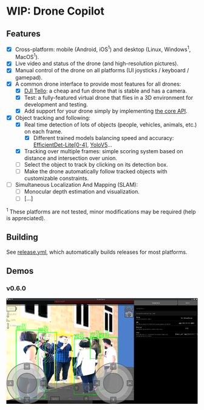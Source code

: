 # WIP: Drone Copilot

## Features

- [x] Cross-platform: mobile (Android, iOS<sup>1</sup>) and desktop (Linux, Windows<sup>1</sup>, MacOS<sup>1</sup>).
- [x] Live video and status of the drone (and high-resolution pictures).
- [x] Manual control of the drone on all platforms (UI joysticks / keyboard / gamepad).
- [x] A common drone interface to provide most features for all drones:
    - [x] [DJI Tello](https://m.dji.com/es/product/tello): a cheap and fun drone that is stable and has a camera.
    - [x] Test: a fully-featured virtual drone that flies in a 3D environment for development and testing.
    - [x] Add support for your drone simply by implementing [the core API](src/drone/api).
- [x] Object tracking and following:
    - [x] Real time detection of lots of objects (people, vehicles, animals, etc.) on each frame.
        - [x] Different trained models balancing speed and accuracy:
          [EfficientDet-Lite\[0-4\]](https://tfhub.dev/tensorflow/lite-model/efficientdet/lite0/detection/metadata/1),
          [YoloV5](https://tfhub.dev/neso613/lite-model/yolo-v5-tflite/tflite_model/1)...
    - [x] Tracking over multiple frames: simple scoring system based on distance and intersection over union.
    - [ ] Select the object to track by clicking on its detection box.
    - [ ] Make the drone automatically follow tracked objects with customizable constraints.
- [ ] Simultaneous Localization And Mapping (SLAM):
    - [ ] Monocular depth estimation and visualization.
    - [ ] [...]

<sup>1</sup> These platforms are not tested, minor modifications may be required (help is appreciated).

## Building

See [release.yml](.github/workflows/release.yml), which automatically builds releases for most platforms.

## Demos

### v0.6.0

![screenshot.png](docs/screenshot.png)
